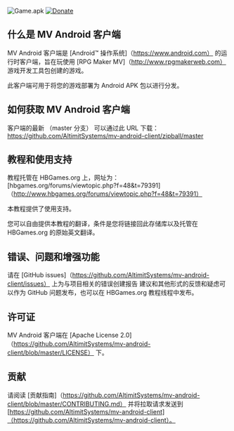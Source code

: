 ![Game.apk](app/src/main/res/mipmap-xxxhdpi/app_icon.png)
[![Donate](https://img.shields.io/badge/Donate-PayPal-green.svg)](https://www.paypal.com/cgi-bin/webscr?cmd=_s-xclick&hosted_button_id=H55F9KTF8JWBS)

## 什么是 MV Android 客户端

MV Android 客户端是 [Android™ 操作系统]（https://www.android.com） 的运行时客户端，旨在玩使用 [RPG Maker MV]（http://www.rpgmakerweb.com） 游戏开发工具包创建的游戏。

此客户端可用于将您的游戏部署为 Android APK 包以进行分发。

## 如何获取 MV Android 客户端

客户端的最新 （master 分支） 可以通过此 URL 下载：
https://github.com/AltimitSystems/mv-android-client/zipball/master

## 教程和使用支持

教程托管在 HBGames.org 上，网址为：
[hbgames.org/forums/viewtopic.php?f=48&t=79391]（http://www.hbgames.org/forums/viewtopic.php?f=48&t=79391）

本教程提供了使用支持。

您可以自由提供本教程的翻译，条件是您将链接回此存储库以及托管在 HBGames.org 的原始英文翻译。

## 错误、问题和增强功能

请在 [GitHub issues]（https://github.com/AltimitSystems/mv-android-client/issues） 上为与项目相关的错误创建报告
建议和其他形式的反馈和疑虑可以作为 GitHub 问题发布，也可以在 HBGames.org 教程线程中发布。

## 许可证

MV Android 客户端在 [Apache License 2.0]（https://github.com/AltimitSystems/mv-android-client/blob/master/LICENSE） 下。

## 贡献

请阅读 [贡献指南]（https://github.com/AltimitSystems/mv-android-client/blob/master/CONTRIBUTING.md） 并将拉取请求发送到 [https://github.com/AltimitSystems/mv-android-client]（https://github.com/AltimitSystems/mv-android-client）。